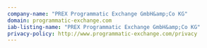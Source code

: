 ```yaml
---
company-name: "PREX Programmatic Exchange GmbH&amp;Co KG"
domain: programmatic-exchange.com
iab-listing-name: "PREX Programmatic Exchange GmbH&amp;Co KG"
privacy-policy: http://www.programmatic-exchange.com/privacy
---
```

